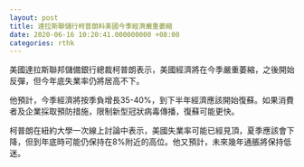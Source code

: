 ```yaml
---
layout: post
title: 達拉斯聯儲行柯普朗料美國今季經濟嚴重萎縮
date: 2020-06-16 10:20:41.000000000 +08:00
categories: rthk
---
```


美國達拉斯聯邦儲備銀行總裁柯普朗表示，美國經濟將在今季嚴重萎縮，之後開始反彈，但今年底失業率仍將居高不下。

他預計，今季經濟將按季負增長35-40%，到下半年經濟應該開始復蘇。如果消費者及企業採取預防措施，限制新型冠狀病毒傳播，復蘇可能更快。

柯普朗在紐約大學一次線上討論中表示，美國失業率可能已經見頂，夏季應該會下降，但到年底時可能仍保持在8%附近的高位。他又預計，未來幾年通脹將保持低迷。
